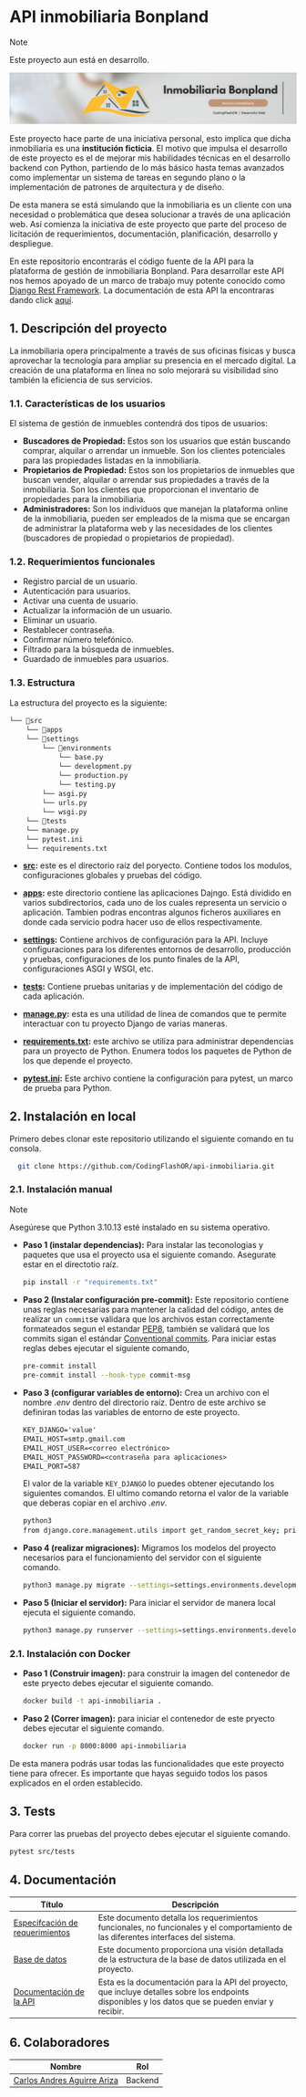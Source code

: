 # API inmobiliaria Bonpland
> [!NOTE]
> Este proyecto aun está en desarrollo.

<picture>
    <a href="https://dev-inmobiliaria.netlify.app">
        <img src="/img/InmobiliariaBonplandBanner.png">
    </a>
</picture>

Este proyecto hace parte de una iniciativa personal, esto implica que dicha inmobiliaria es una **institución ficticia**. El motivo que impulsa el desarrollo de este proyecto es el de mejorar mis habilidades técnicas en el desarrollo backend con Python, partiendo de lo más básico hasta temas avanzados como implementar un sistema de tareas en segundo plano o la implementación de patrones de arquitectura y de diseño.

De esta manera se está simulando que la inmobiliaria es un cliente con una necesidad o problemática que desea solucionar a través de una aplicación web. Así comienza la iniciativa de este proyecto que parte del proceso de licitación de requerimientos, documentación, planificación, desarrollo y despliegue.

En este repositorio encontrarás el código fuente de la API para la plataforma de gestión de inmobiliaria Bonpland. Para desarrollar este API nos hemos apoyado de un marco de trabajo muy potente conocido como [Django Rest Framework](https://www.django-rest-framework.org/). La documentación de esta API la encontraras dando click [aquí](https://api-inmobiliaria-dev-xkfs.4.us-1.fl0.io/api/v1/doc/swagger-ui/).

## 1. Descripción del proyecto

La inmobiliaria opera principalmente a través de sus oficinas físicas y busca aprovechar la tecnología para ampliar su presencia en el mercado digital. La creación de una plataforma en línea no solo mejorará su visibilidad sino también la eficiencia de sus servicios.

### 1.1. Características de los usuarios
El sistema de gestión de inmuebles contendrá dos tipos de usuarios:

- **Buscadores de Propiedad:** Estos son los usuarios que están buscando comprar, alquilar o arrendar un inmueble. Son los clientes potenciales para las propiedades listadas en la inmobiliaria.
- **Propietarios de Propiedad:** Estos son los propietarios de inmuebles que buscan vender, alquilar o arrendar sus propiedades a través de la inmobiliaria. Son los clientes que proporcionan el inventario de propiedades para la inmobiliaria.
- **Administradores:** Son los individuos que manejan la plataforma online de la inmobiliaria, pueden ser empleados de la misma que se encargan de administrar la plataforma web y las necesidades de los clientes (buscadores de propiedad o propietarios de propiedad).

### 1.2. Requerimientos funcionales
- Registro parcial de un usuario.
- Autenticación para usuarios.
- Activar una cuenta de usuario.
- Actualizar la información de un usuario.
- Eliminar un usuario.
- Restablecer contraseña.
- Confirmar número telefónico.
- Filtrado para la búsqueda de inmuebles.
- Guardado de inmuebles para usuarios.

### 1.3. Estructura
La estructura del proyecto es la siguiente:

```
└── 📁src
    └── 📁apps
    └── 📁settings
        └── 📁environments
            └── base.py
            └── development.py
            └── production.py
            └── testing.py
        └── asgi.py
        └── urls.py
        └── wsgi.py
    └── 📁tests
    └── manage.py
    └── pytest.ini
    └── requirements.txt
```

- **[src](./src/):** este es el directorio raíz del poryecto. Contiene todos los modulos, configuraciones  globales y pruebas del código.

- **[apps](./src/apps/):** este directorio contiene las aplicaciones Dajngo. Está dividido en varios subdirectorios, cada uno de los cuales representa un servicio o aplicación. Tambien podras encontras algunos ficheros auxiliares en donde cada servicio podra hacer uso de ellos respectivamente.

- **[settings](./src/settings/):** Contiene archivos de configuración para la API. Incluye configuraciones para los diferentes entornos de desarrollo, producción y pruebas, configuraciones de los punto finales de la API, configuraciones ASGI y WSGI, etc.

- **[tests](./src/tests/):** Contiene pruebas unitarias y de implementación del código de cada aplicación.

- **[manage.py](./src/manage.py):** esta es una utilidad de línea de comandos que te permite interactuar con tu proyecto Django de varias maneras.

- **[requirements.txt](./src/requirements.txt):** este archivo se utiliza para administrar dependencias para un proyecto de Python. Enumera todos los paquetes de Python de los que depende el proyecto.

- **[pytest.ini](./src/pytest.ini):** Este archivo contiene la configuración para pytest, un marco de prueba para Python.

## 2. Instalación en local

Primero debes clonar este repositorio utilizando el siguiente comando en tu consola.

```bash
  git clone https://github.com/CodingFlashOR/api-inmobiliaria.git
```

### 2.1. Instalación manual

> [!NOTE]
> Asegúrese que Python 3.10.13 esté instalado en su sistema operativo.

- **Paso 1 (instalar dependencias):** Para instalar las teconologias y paquetes que usa el proyecto usa el siguiente comando. Asegurate estar en el directotio raíz.

    ```bash
    pip install -r "requirements.txt"
    ```

- **Paso 2 (Instalar configuración pre-commit):** Este repositorio contiene unas reglas necesarias para  mantener la calidad del código, antes de realizar un `commit`se validara que los archivos estan correctamente formateados segun el estandar [PEP8](https://peps.python.org/pep-0008/), también se validará que los commits sigan el estándar [Conventional commits](https://www.conventionalcommits.org/en/v1.0.0/). Para iniciar estas reglas debes ejecutar el siguiente comando, 

    ```bash
    pre-commit install
    pre-commit install --hook-type commit-msg
    ```

- **Paso 3 (configurar variables de entorno):** Crea un archivo con el nombre _.env_ dentro del directorio raíz. Dentro de este archivo se definiran todas las variables de entorno de este proyecto.

    ```.env
    KEY_DJANGO='value'
    EMAIL_HOST=smtp.gmail.com
    EMAIL_HOST_USER=<correo electrónico>
    EMAIL_HOST_PASSWORD=<contraseña para aplicaciones>
    EMAIL_PORT=587
    ```

    El valor de la variable `KEY_DJANGO` lo puedes obtener ejecutando los siguientes comandos. El ultimo comando retorna el valor de la variable que deberas copiar en el archivo _.env_.

    ```bash
    python3
    from django.core.management.utils import get_random_secret_key; print(get_random_secret_key()); exit()
    ```

- **Paso 4 (realizar migraciones):** Migramos los modelos del proyecto necesarios para el funcionamiento del servidor con el siguiente comando.

    ```bash
    python3 manage.py migrate --settings=settings.environments.development
    ```

- **Paso 5 (Iniciar el servidor):** Para iniciar el servidor de manera local ejecuta el siguiente comando.

    ```bash
    python3 manage.py runserver --settings=settings.environments.development
    ```

### 2.1. Instalación con Docker

- **Paso 1 (Construir imagen):** para construir la imagen del contenedor de este pryecto debes ejecutar el siguiente comando.

    ```bash
    docker build -t api-inmobiliaria .
    ```

- **Paso 2 (Correr imagen):** para iniciar el contenedor de este pryecto debes ejecutar el siguiente comando.

    ```bash
    docker run -p 8000:8000 api-inmobiliaria
    ```

De esta manera podrás usar todas las funcionalidades que este proyecto tiene para ofrecer. Es importante que hayas seguido todos los pasos explicados en el orden establecido.

## 3. Tests
Para correr las pruebas del proyecto debes ejecutar el siguiente comando.

```bash
pytest src/tests
```

## 4. Documentación
| Título | Descripción | 
|----------|----------|
| [Especifcación de requerimientos](https://drive.google.com/file/d/1rHrYdVJ7h1wPVbSSrLhgfYliH-DhmyL-/view?usp=drive_link) | Este documento detalla los requerimientos funcionales, no funcionales y el comportamiento de las diferentes interfaces del sistema. |
| [Base de datos]()   | Este documento proporciona una visión detallada de la estructura de la base de datos utilizada en el proyecto. |
| [Documentación de la API](https://backend-inmobiliaria-dev-rgzp.2.us-1.fl0.io/api/schema/swagger-ui/) | Esta es la documentación para la API del proyecto, que incluye detalles sobre los endpoints disponibles y los datos que se pueden enviar y recibir. |

## 6. Colaboradores
| Nombre | Rol | 
|----------|----------|
| [Carlos Andres Aguirre Ariza](https://github.com/The-Asintota) | Backend |
